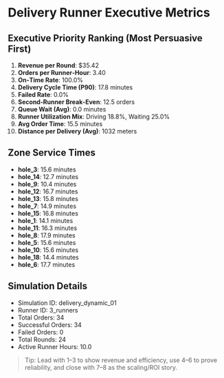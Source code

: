 # Delivery Runner Executive Metrics

## Executive Priority Ranking (Most Persuasive First)
1. **Revenue per Round**: $35.42
2. **Orders per Runner‑Hour**: 3.40
3. **On‑Time Rate**: 100.0%
4. **Delivery Cycle Time (P90)**: 17.8 minutes
5. **Failed Rate**: 0.0%
6. **Second‑Runner Break‑Even**: 12.5 orders
7. **Queue Wait (Avg)**: 0.0 minutes
8. **Runner Utilization Mix**: Driving 18.8%, Waiting 25.0%
9. **Avg Order Time**: 15.5 minutes
10. **Distance per Delivery (Avg)**: 1032 meters

## Zone Service Times
- **hole_3**: 15.6 minutes
- **hole_14**: 12.7 minutes
- **hole_9**: 10.4 minutes
- **hole_12**: 16.7 minutes
- **hole_13**: 15.8 minutes
- **hole_7**: 14.9 minutes
- **hole_15**: 16.8 minutes
- **hole_1**: 14.1 minutes
- **hole_11**: 16.3 minutes
- **hole_8**: 17.9 minutes
- **hole_5**: 15.6 minutes
- **hole_10**: 15.6 minutes
- **hole_18**: 14.4 minutes
- **hole_6**: 17.7 minutes


## Simulation Details
- Simulation ID: delivery_dynamic_01
- Runner ID: 3_runners
- Total Orders: 34
- Successful Orders: 34
- Failed Orders: 0
- Total Rounds: 24
- Active Runner Hours: 10.0

> Tip: Lead with 1–3 to show revenue and efficiency, use 4–6 to prove reliability, and close with 7–8 as the scaling/ROI story.

